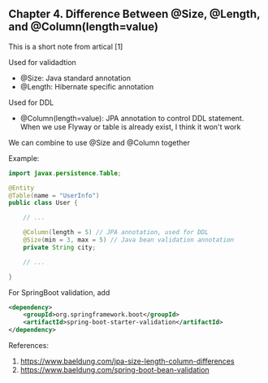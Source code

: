 ## Chapter 4. Difference Between @Size, @Length, and @Column(length=value)

This is a short note from artical [1]

Used for validadtion
- @Size: Java standard annotation 
- @Length: Hibernate specific annotation

Used for DDL 
- @Column(length=value): JPA annotation to control DDL statement. When we use Flyway or table is already exist, I think it won't work 

We can combine to use @Size and @Column together 

Example:

```java
import javax.persistence.Table;

@Entity
@Table(name = "UserInfo")
public class User {

    // ... 

    @Column(length = 5) // JPA annotation, used for DDL
    @Size(min = 3, max = 5) // Java bean validation annotation
    private String city;

    // ...

}
```

For SpringBoot validation, add 
```xml
<dependency> 
    <groupId>org.springframework.boot</groupId> 
    <artifactId>spring-boot-starter-validation</artifactId> 
</dependency>
```
References: 
1. https://www.baeldung.com/jpa-size-length-column-differences
2. https://www.baeldung.com/spring-boot-bean-validation